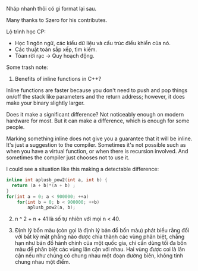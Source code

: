 Nháp nhanh thôi có gì format lại sau.

Many thanks to Szero for his contributes.

Lộ trình học CP:
- Học 1 ngôn ngữ, các kiểu dữ liệu và cấu trúc điều khiển của nó.
- Các thuật toán sắp xếp, tìm kiếm.
- Tóan rời rạc -> Quy hoạch động.

Some trash note:
1. Benefits of inline functions in C++?

Inline functions are faster because you don't need to push and pop things on/off the stack like parameters and the return address; however, it does make your binary slightly larger.

Does it make a significant difference? Not noticeably enough on modern hardware for most. But it can make a difference, which is enough for some people.

Marking something inline does not give you a guarantee that it will be inline. It's just a suggestion to the compiler. Sometimes it's not possible such as when you have a virtual function, or when there is recursion involved. And sometimes the compiler just chooses not to use it.

I could see a situation like this making a detectable difference:

```cpp
inline int aplusb_pow2(int a, int b) {
  return (a + b)*(a + b) ;
}
for(int a = 0; a < 900000; ++a)
    for(int b = 0; b < 900000; ++b)
        aplusb_pow2(a, b);
```

2. n ^ 2 + n + 41 là số tự nhiên với mọi n < 40.

3. Định lý bốn màu (còn gọi là định lý bản đồ bốn màu) phát biểu rằng đối với bất kỳ mặt phẳng nào được chia thành các vùng phân biệt, chẳng hạn như bản đồ hành chính của một quốc gia, chỉ cần dùng tối đa bốn màu để phân biệt các vùng lân cận với nhau. Hai vùng được coi là lân cận nếu như chúng có chung nhau một đoạn đường biên, không tính chung nhau một điểm. 
